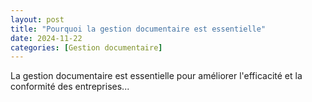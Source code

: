 ```yaml
---
layout: post
title: "Pourquoi la gestion documentaire est essentielle"
date: 2024-11-22
categories: [Gestion documentaire]
---
```


La gestion documentaire est essentielle pour améliorer l'efficacité et la conformité des entreprises...
